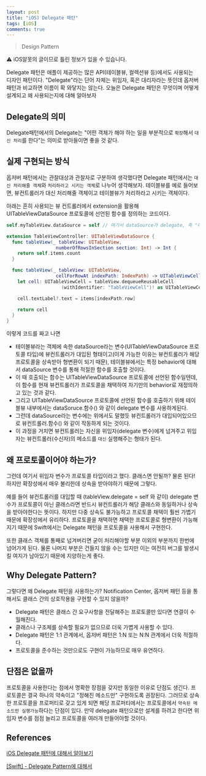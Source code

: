 ```yaml
---
layout: post
title: "iOS) Delegate 패턴"
tags: [iOS]
comments: true
---
```


> Design Pattern  

⚠ iOS알못의 글이므로 틀린 정보가 있을 수 있습니다.  

Delegate 패턴은 애플이 제공하는 많은 API(테이블뷰, 컬렉션뷰 등)에서도 사용되는 디자인 패턴이다. "Delegate"라는 단어 자체는 위임자, 혹은 대리자라는 뜻인데 옵저버 패턴과 비교하면 이름이 확 와닿지는 않는다. 오늘은 Delegate 패턴은 무엇이며 어떻게 설계되고 왜 사용되는지에 대해 알아보자

## Delegate의 의미

Delegate패턴에서의 Delegate는 "어떤 객체가 해야 하는 일을 부분적으로 `확장`해서 `대신 처리`를 한다"는 의미로 받아들이면 좋을 것 같다.

## 실제 구현되는 방식

옵저버 패턴에서는 관찰대상과 관찰자로 구분하여 생각했다면 Delegate 패턴에서는 `대신 처리해줄 객체`와 `처리하라고 시키는 객체`로 나누어 생각해보자. 테이블뷰를 예로 들어보면, 뷰컨트롤러가 대신 처리해줄 객체이고 테이블뷰가 처리하라고 시키는 객체이다.

아래는 흔히 사용되는 뷰 컨트롤러에서 extension을 활용해 UITableViewDataSource 프로토콜에 선언된 함수를 정의하는 코드이다.

```swift
self.myTableView.dataSource = self // 여기서 dataSource가 delegate, 즉 "대리자"다.
```

```swift
extension TableViewController: UITableViewDataSource {
  func tableView(_ tableView: UITableView,
                  numberOfRowsInSection section: Int) -> Int {
    return self.items.count
  }

  func tableView(_ tableView: UITableView,
                  cellForRowAt indexPath: IndexPath) -> UITableViewCell {
    let cell: UITableViewCell = tableView.dequeueReusableCell
                    (withIdentifier: "TableViewCell")! as UITableViewCell

    cell.textLabel?.text = items[indexPath.row]

    return cell
  }
}
```

이렇게 코드를 짜고 나면

- 테이블뷰라는 객체에 속한 dataSource라는 변수(UITableViewDataSource 프로토콜 타입)에 뷰컨트롤러가 대입된 형태이고(이게 가능한 이유는 뷰컨트롤러가 해당 프로토콜을 상속받아 형변환이 되기 때문), 테이블뷰에서는 특정 behavior에 대해서 dataSource 변수를 통해 적절한 함수를 호출할 것이다.
- 이 때 호출되는 함수는 UITableViewDataSource 프로토콜에 선언된 함수일텐데, 이 함수를 현재 뷰컨트롤러가 프로토콜을 채택하여 자기만의 behavior로 재정의하고 있는 것과 같다.
- 그리고 UITableViewDataSource 프로토콜에 선언된 함수를 호출하기 위해 테이블뷰 내부에서는 dataSoruce.함수() 와 같이 delegate 변수를 사용하게된다.
- 그런데 dataSource라는 변수에는 위에서도 말했듯 뷰컨트롤러가 대입되어있으므로 뷰컨트롤러.함수() 와 같이 작동하게 되는 것이다.
- 이 과정을 거치면 뷰컨트롤러는 자신을 위임자(delegate 변수)에게 넘겨주고 위임자는 뷰컨트롤러(수신자)의 메소드를 `대신` 실행해주는 형태가 된다.

## 왜 프로토콜이어야 하는가?

그런데 여기서 위임자 변수가 프로토콜 타입이라고 했다. 클래스면 안될까? 물론 된다! 하지만 확장성에서 매우 불리한데 상속을 받아야하기 때문에 그렇다.

예를 들어 뷰컨트롤러를 대입할 때 (tableView.delegate = self 와 같이) delegate 변수가 프로토콜이 아닌 클래스라면 반드시 뷰컨트롤러가 해당 클래스와 동일하거나 상속을 받아야한다는 뜻이다. 하지만 다중 상속도 불가능하고 프로토콜 채택이 훨씬 가볍기 때문에 확장성에서 유리하다. 프로토콜을 채택하면 채택한 프로토콜로 형변환이 가능해지기 때문에 Swift에서는 Delegate 패턴을 프로토콜을 사용해서 구현한다.

또한 클래스 객체를 통째로 넘겨버리면 굳이 처리해야할 부분 이외의 부분까지 한번에 넘어가게 된다. 물론 나머지 부분은 건들지 않을 수는 있지만 이는 여전히 버그를 발생시킬 여지가 남아있기 때문에 지양하는게 좋다.

## Why Delegate Pattern?

그렇다면 왜 Delegate 패턴을 사용하는가? Notification Center, 옵저버 패턴 등을 통해서도 클래스 간의 상호작용을 구현할 수 있지 않을까?

- Delegate 패턴은 클래스 간 요구사항을 전달해주는 프로토콜만 있다면 연결이 수월해진다.
- 클래스나 구조체를 상속할 필요가 없으므로 더욱 가볍게 사용할 수 있다.
- Delegate 패턴은 1:1 관계에서, 옵저버 패턴은 1:N 또는 N:N 관계에서 더욱 적절하다.
- 프로토콜을 준수하는 것만으로도 구현이 가능하므로 매우 유연하다.

## 단점은 없을까

프로토콜을 사용한다는 점에서 명확한 장점을 갖지만 동일한 이유로 단점도 생긴다. 프로토콜은 결국 하나의 약속이고 "정해진 메소드만" 구현하도록 권장된다. 그러므로 상속한 프로토콜을 프로퍼티로 갖고 있게 되면 해당 프로퍼티에서는 프로토콜에서 `약속된 메소드만 실행가능`하다는 단점이 있다. 만약 delegate 패턴으로만 설계를 하려고 한다면 위임자 변수를 점점 늘리고 프로토콜을 여러개 만들어야할 것이다.

## References

[iOS Delegate 패턴에 대해서 알아보기](https://magi82.github.io/ios-delegate/)

[[Swift] - Delegate Pattern에 대해서](https://velog.io/@iwwuf7/Swift-Delegate-Pattern에-대해서)
